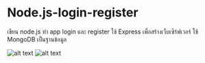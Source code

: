 # Node.js-login-register
เขียน node.js ทำ app login และ register
ใช้ Express เพื่อสร้างเว็บเซิร์ฟเวอร์
ใช้ MongoDB เป็นฐานข้อมูล

![alt text](https://s8.gifyu.com/images/04f56de4715e0c09cd.png)
![alt text](https://s2.gifyu.com/images/05d236bd16eb7859d5.png)
